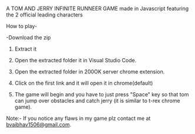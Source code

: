A TOM AND JERRY INFINITE RUNNEER GAME made in Javascript featuring the 2 official leading characters

How to play-

-Download the zip

1) Extract it

1) Open the extracted folder it in Visual Studio Code.

3) Open the extracted folder in 200OK server chrome extension.

4) Click on the first link and it will open it in chrome(default)

5) The game will begin and you have to just press "Space" key so that tom can jump over obstacles and catch jerry (it is similar to t-rex chrome game).


Note:- If you notice any flaws in my game plz contact me at bvaibhav1506@gmail.com.
